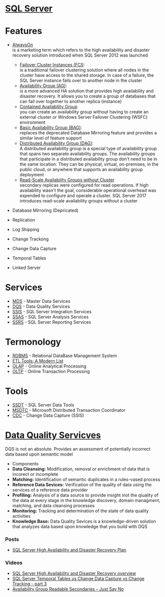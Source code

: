 # [SQL Server](https://docs.microsoft.com/en-us/sql/sql-server/sql-server-technical-documentation?view=sql-server-2017)

# Features

- [AlwaysOn](https://www.mssqltips.com/sqlservertip/4717/what-is-sql-server-alwayson/) <br/>
is a marketing term which refers to the high availability and disaster recovery solution introduced when SQL Server 2012 was launched
  - [Failover Cluster Instances (FCI)](https://learn.microsoft.com/en-us/sql/sql-server/failover-clusters/windows/always-on-failover-cluster-instances-sql-server):<br/> 
is a traditional failover clustering solution where all nodes in the cluster have access to the shared storage. In case of a failure, the SQL Server instance fails over to another node in the cluster
  - [Availability Group (AG)](https://learn.microsoft.com/en-us/sql/database-engine/availability-groups/windows/overview-of-always-on-availability-groups-sql-server): <br/>
 is a more advanced HA solution that provides high availability and disaster recovery. It allows you to create a group of databases that can fail over together to another replica (instance)
  - [Contained Availability Group](https://learn.microsoft.com/en-us/sql/database-engine/availability-groups/windows/contained-availability-groups-overview) <br/>
  you can create an availability group without having to create an external cluster or Windows Server Failover Clustering (WSFC) environment
  - [Basic Availability Group (BAG)](https://learn.microsoft.com/en-us/sql/database-engine/availability-groups/windows/basic-availability-groups-always-on-availability-groups?view=sql-server-ver16): <br/>
   replaces the deprecated Database Mirroring feature and provides a similar level of feature support
  - [Distributed Availability Group (DAG)](https://learn.microsoft.com/en-us/sql/database-engine/availability-groups/windows/distributed-availability-groups): <br/>
  A distributed availability group is a special type of availability group that spans two separate availability groups. The availability groups that participate in a distributed availability group don't need to be in the same location. They can be physical, virtual, on-premises, in the public cloud, or anywhere that supports an availability group deployment
  - [Read-Scale Availability Groups without Cluster](https://learn.microsoft.com/en-us/sql/database-engine/availability-groups/windows/read-scale-availability-groups?view=sql-server-ver16#read-scale-availability-groups-without-cluster) <br/>
  secondary replicas were configured for read operations. If high availability wasn't the goal, considerable operational overhead was expended to configure and operate a cluster. SQL Server 2017 introduces read-scale availability groups without a cluster
- Database Mirroring (Depricated)
- Replication
- Log Shipping

- Change Trackong 
- Change Data Capture
- Temporal Tables

- Linked Server



# Services

- [MDS](https://docs.microsoft.com/en-us/sql/master-data-services/master-data-services-overview-mds?view=sql-server-2017) - Master Data Services
- [DQS](https://docs.microsoft.com/en-us/sql/data-quality-services/data-quality-services?view=sql-server-2017) - Data Quality Services
- [SSIS](https://docs.microsoft.com/en-us/sql/integration-services/sql-server-integration-services?view=sql-server-2017) - SQL Server Integration Services
- [SSAS](https://docs.microsoft.com/en-us/sql/analysis-services/analysis-services?view=sql-server-2017) - SQL Server Analysis Services 
- [SSRS](https://docs.microsoft.com/en-us/sql/reporting-services/create-deploy-and-manage-mobile-and-paginated-reports?view=sql-server-2017) - SQL Server Reporting Services


# Termonology
- [RDBMS](https://en.wikipedia.org/wiki/Relational_database_management_system) - Relational DataBase Management System
- [ETL Tools: A Modern List](https://www.alooma.com/blog/etl-tools-modern-list) 
- [OLAP](https://en.wikipedia.org/wiki/Online_analytical_processing) - Online Analytical Processing
- [OLTP](https://en.wikipedia.org/wiki/Online_transaction_processing) - Online Transaction Processing


# Tools
- [SSDT](https://docs.microsoft.com/en-us/sql/ssdt/download-sql-server-data-tools-ssdt?view=sql-server-2017) - SQL Server Data Tools
- [MSDTC](https://blogs.msdn.microsoft.com/florinlazar/2004/03/04/what-is-msdtc-and-why-do-i-need-to-care-about-it/) - Microsoft Distributed Transaction Coordinator
- [CDC](https://docs.microsoft.com/en-us/sql/integration-services/change-data-capture/change-data-capture-ssis?view=sql-server-2017) - Change Data Capture (SSIS)

# [Data Quality Servicves](https://docs.microsoft.com/en-us/sql/data-quality-services/data-quality-services?view=sql-server-2017)
DQS is not an absolute. Provides an assessment of potentially incorrect data based upon semantic model
- Components
 - **Data Cleansing:** Modification, removal or enrichment of data that is incorect or incomplete
 - **Matching:** Identification of semantic duplicates in a rules-vased process
 - **Reference Data Sevices:** Verification of the quality of data using the services of a reference data provider
 - **Profiling:** Analysis of a data source to provide insight inot the qiuality of the data at every stage in the knowledge discovery, domain managment, matching, and data cleansing processes
 - **Monitoring:** Tracking and determination of the state of data quality activities
 - **Knowledge Base:** Data Quality Sevices is a knowledge-driven solution that analyzes data based upon knowledge that you build with DQS
 

 ### Posts
- [SQL Server High Availability and Disaster Recovery Plan](https://www.red-gate.com/simple-talk/databases/sql-server/learn/sql-server-high-availability-and-disaster-recovery-plan/)

### Videos
- [SQL Server High Availability and Disaster Recovery overview](https://www.youtube.com/watch?v=AXGKJAjjWLY)
- [SQL Server Temporal Tables vs Change Data Capture vs Change Tracking - part 3](https://www.mssqltips.com/sqlservertip/5144/sql-server-temporal-tables-vs-change-data-capture-vs-change-tracking-part-3/)
- [Availability Group Readable Secondaries – Just Say No](https://www.sqlskills.com/blogs/jonathan/availability-group-readable-secondaries-just-say-no/)